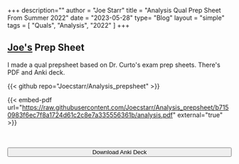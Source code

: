 +++
description=""
author = "Joe Starr"
title = "Analysis Qual Prep Sheet From Summer 2022"
date = "2023-05-28"
type= "Blog"
layout = "simple"
tags = [
    "Quals",
    "Analysis",
    "2022"
]
+++


## [Joe's](https://joe-starr.com) Prep Sheet

I made a qual prepsheet based on Dr. Curto's exam prep sheets. There's PDF and Anki deck.

{{< github repo="Joecstarr/Analysis_prepsheet" >}}

{{< embed-pdf url="https://raw.githubusercontent.com/Joecstarr/Analysis_prepsheet/b7150983f6ec7f8a1724d61c2c8e7a335556361b/analysis.pdf" external="true" >}}


<br/>
<br/>
<form method="get" action="https://github.com/Joecstarr/Analysis_prepsheet/raw/main/analysis_prepsheet.apkg">
<button class="btn" style="width:100%" type="submit"> Download Anki Deck </button>
</form>
<br/>
<br/>